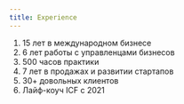 ```yaml
---
title: Experience
---
```


<ol>
<li>15 лет в международном бизнесе</li>
<li>6 лет работы с управленцами бизнесов</li>
<li>500 часов практики</li>
<li>7 лет в продажах и развитии стартапов</li>
<li>30+ довольных клиентов</li>
<li>Лайф-коуч ICF с 2021</li>

</ol>
